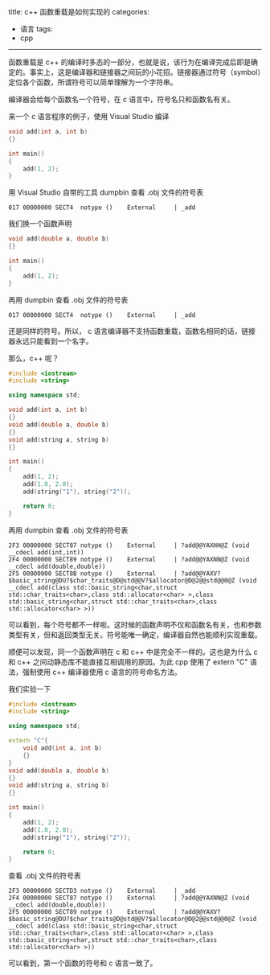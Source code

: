 title: c++ 函数重载是如何实现的
categories:
- 语言
tags: 
- cpp
---


函数重载是 c++ 的编译时多态的一部分，也就是说，该行为在编译完成后即是确定的。事实上，这是编译器和链接器之间玩的小花招。链接器通过符号（symbol）定位各个函数，所谓符号可以简单理解为一个字符串。

编译器会给每个函数名一个符号，在 c 语言中，符号名只和函数名有关。

来一个 c 语言程序的例子，使用 Visual Studio 编译

```cpp
void add(int a, int b)
{}

int main()
{
	add(1, 2);
}
```

用 Visual Studio 自带的工具 dumpbin 查看 .obj 文件的符号表

    017 00000000 SECT4  notype ()    External     | _add

我们换一个函数声明

```cpp
void add(double a, double b)
{}

int main()
{
	add(1, 2);
}
```

再用 dumpbin 查看 .obj 文件的符号表

    017 00000000 SECT4  notype ()    External     | _add

还是同样的符号。所以， c 语言编译器不支持函数重载，函数名相同的话，链接器永远只能看到一个名字。

那么，c++ 呢？

```cpp
#include <iostream>
#include <string>

using namespace std;

void add(int a, int b)
{}
void add(double a, double b)
{}
void add(string a, string b)
{}

int main()
{
	add(1, 2);
	add(1.0, 2.0);
	add(string("1"), string("2"));

	return 0;
}
```

再用 dumpbin 查看 .obj 文件的符号表

    2F3 00000000 SECT87 notype ()    External     | ?add@@YAXHH@Z (void __cdecl add(int,int))
    2F4 00000000 SECT89 notype ()    External     | ?add@@YAXNN@Z (void __cdecl add(double,double))
    2F5 00000000 SECT8B notype ()    External     | ?add@@YAXV?$basic_string@DU?$char_traits@D@std@@V?$allocator@D@2@@std@@0@Z (void __cdecl add(class std::basic_string<char,struct std::char_traits<char>,class std::allocator<char> >,class std::basic_string<char,struct std::char_traits<char>,class std::allocator<char> >))

可以看到，每个符号都不一样啦。这时候的函数声明不仅和函数名有关，也和参数类型有关，但和返回类型无关。符号能唯一确定，编译器自然也能顺利实现重载。

顺便可以发现，同一个函数声明在 c 和 c++ 中是完全不一样的。这也是为什么 c 和 c++ 之间动静态库不能直接互相调用的原因。为此 cpp 使用了 extern "C" 语法，强制使用 c++ 编译器使用 c 语言的符号命名方法。

我们实验一下

```cpp
#include <iostream>
#include <string>

using namespace std;

extern "C"{
	void add(int a, int b)
	{}
}
void add(double a, double b)
{}
void add(string a, string b)
{}

int main()
{
	add(1, 2);
	add(1.0, 2.0);
	add(string("1"), string("2"));

	return 0;
}
```

查看 .obj 文件的符号表

    2F3 00000000 SECTD3 notype ()    External     | _add
    2F4 00000000 SECT87 notype ()    External     | ?add@@YAXNN@Z (void __cdecl add(double,double))
    2F5 00000000 SECT89 notype ()    External     | ?add@@YAXV?$basic_string@DU?$char_traits@D@std@@V?$allocator@D@2@@std@@0@Z (void __cdecl add(class std::basic_string<char,struct std::char_traits<char>,class std::allocator<char> >,class std::basic_string<char,struct std::char_traits<char>,class std::allocator<char> >))

可以看到，第一个函数的符号和 c 语言一致了。